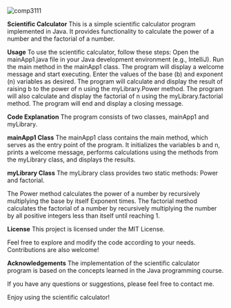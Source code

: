 ![comp3111](https://github.com/JaxsonLau/Comp3111LEx/assets/118270653/a042fd96-28b3-41cc-95c7-7aa21a6403d4)


**Scientific Calculator**
This is a simple scientific calculator program implemented in Java. It provides functionality to calculate the power of a number and the factorial of a number.

**Usage**
To use the scientific calculator, follow these steps:
Open the mainApp1.java file in your Java development environment (e.g., IntelliJ).
Run the main method in the mainApp1 class.
The program will display a welcome message and start executing.
Enter the values of the base (b) and exponent (n) variables as desired.
The program will calculate and display the result of raising b to the power of n using the myLibrary.Power method.
The program will also calculate and display the factorial of n using the myLibrary.factorial method.
The program will end and display a closing message.

**Code Explanation**
The program consists of two classes, mainApp1 and myLibrary.

**mainApp1 Class**
The mainApp1 class contains the main method, which serves as the entry point of the program. It initializes the variables b and n, prints a welcome message, performs calculations using the methods from the myLibrary class, and displays the results.

**myLibrary Class**
The myLibrary class provides two static methods: Power and factorial.

The Power method calculates the power of a number by recursively multiplying the base by itself Exponent times.
The factorial method calculates the factorial of a number by recursively multiplying the number by all positive integers less than itself until reaching 1.

**License**
This project is licensed under the MIT License.

Feel free to explore and modify the code according to your needs. Contributions are also welcome!

**Acknowledgements**
The implementation of the scientific calculator program is based on the concepts learned in the Java programming course.

If you have any questions or suggestions, please feel free to contact me.

Enjoy using the scientific calculator!
